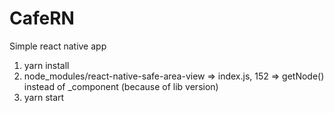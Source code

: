 # CafeRN
Simple react native app

1) yarn install
2) node_modules/react-native-safe-area-view => index.js, 152 => getNode() instead of _component (because of lib version)
3) yarn start

